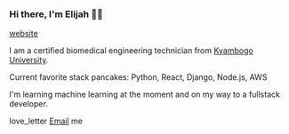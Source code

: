 ### Hi there, I'm Elijah 👋🏼 

[website](https://elijahknsubuga.netlify.app/)

<!--
**ki-elijah/ki-elijah** is a ✨ _special_ ✨ repository because its `README.md` (this file) appears on your GitHub profile.

Here are some ideas to get you started:

- 🔭 I’m currently working on ...
- 🌱 I’m currently learning ...
- 👯 I’m looking to collaborate on ...
- 🤔 I’m looking for help with ...
- 💬 Ask me about ...
- 📫 How to reach me: ...
- 😄 Pronouns: ...
- ⚡ Fun fact: ...
-->

I am a certified biomedical engineering technician from [Kyambogo University](https://kyu.ac.ug).

Current favorite stack pancakes: Python, React, Django, Node.js, AWS

I'm learning machine learning at the moment and on my way to a fullstack developer.

love_letter [Email](mailto:elijahknsubuga@gmail.com) me 
